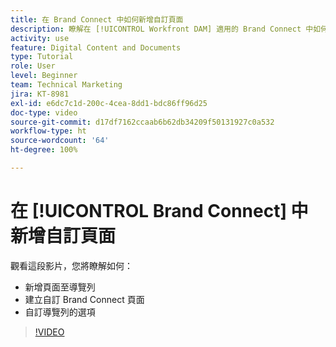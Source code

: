 ```yaml
---
title: 在 Brand Connect 中如何新增自訂頁面
description: 瞭解在 [!UICONTROL Workfront DAM] 適用的 Brand Connect 中如何新增頁面至導覽列、建立自訂頁面以及自訂導覽列的選項。
activity: use
feature: Digital Content and Documents
type: Tutorial
role: User
level: Beginner
team: Technical Marketing
jira: KT-8981
exl-id: e6dc7c1d-200c-4cea-8dd1-bdc86ff96d25
doc-type: video
source-git-commit: d17df7162ccaab6b62db34209f50131927c0a532
workflow-type: ht
source-wordcount: '64'
ht-degree: 100%

---
```


# 在 [!UICONTROL Brand Connect] 中新增自訂頁面

觀看這段影片，您將瞭解如何：

* 新增頁面至導覽列
* 建立自訂 Brand Connect 頁面
* 自訂導覽列的選項

>[!VIDEO](https://video.tv.adobe.com/v/335243/?quality=12&learn=on&enablevpops)

